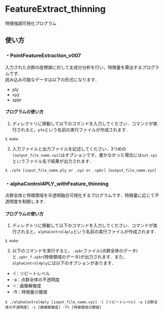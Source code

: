 # FeatureExtract_thinning
特徴強調可視化プログラム

## 使い方

### ・PointFeatureExtraction_v007
入力された点群の座標値に対して主成分分析を行い，特徴量を算出するプログラムです．  
読み込み可能なデータは以下の形式になります．
- ply
- xyz
- spbr

#### プログラムの使い方
1. ディレクトリに移動して以下のコマンドを入力してください．コマンドが実行されると，```pfe```という名前の実行ファイルが作成されます．
```
$ make
```
2. 入力ファイルと出力ファイルを記述してください．3つめの```[output_file_name.xyz]```はオプションです，書かなかった場合には```out.xyz```というファイル名で結果が出力されます．
```
$ ./pfe [input_file_name.ply or .xyz or .spbr] [output_file_name.xyz]
```

### ・alphaControl4PLY_withFeature_thinning
点群全体と特徴領域を半透明融合可視化するプログラムです．特徴量に応じて不透明度を制御します．

#### プログラムの使い方
1. ディレクトリに移動して以下のコマンドを入力してください．コマンドが実行されると，```alphaControl4ply```という名前の実行ファイルが作成されます．
```
$ make
```

2. 以下のコマンドを実行すると，```.spbr```ファイル(点群全体のデータ)と```.spbr_f.spbr```(特徴領域のデータ)が出力されます．また，
```alphaControl4ply```には以下のオプションがあります．

- -l：リピートレベル
- -a：点群全体の不透明度
- -i：画像解像度
- -ft：特徴量の閾値

```
$ ./alphaControl4ply [input_file_name.xyz] -l [リピートレベル] -a [点群全体の不透明度] -i [画像解像度] -ft [特徴領域の閾値]
```
